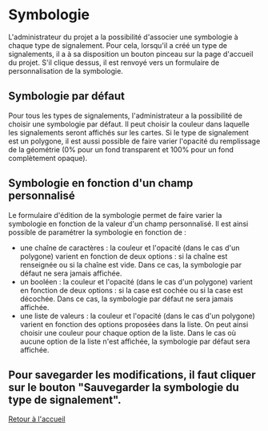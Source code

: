 # Symbologie

L'administrateur du projet a la possibilité d'associer une symbologie à chaque type de signalement. Pour cela, lorsqu'il a créé un type de signalements, il a à sa disposition un bouton pinceau sur la page d'accueil du projet. S'il clique dessus, il est renvoyé vers un formulaire de personnalisation de la symbologie.

## Symbologie par défaut

Pour tous les types de signalements, l'administrateur a la possibilité de choisir une symbologie par défaut. Il peut choisir la couleur dans laquelle les signalements seront affichés sur les cartes. Si le type de signalement est un polygone, il est aussi possible de faire varier l'opacité du remplissage de la géométrie (0% pour un fond transparent et 100% pour un fond complètement opaque).

## Symbologie en fonction d'un champ personnalisé

Le formulaire d'édition de la symbologie permet de faire varier la symbologie en fonction de la valeur d'un champ personnalisé. Il est ainsi possible de paramétrer la symbologie en fonction de :

- une chaîne de caractères : la couleur et l'opacité (dans le cas d'un polygone) varient en fonction de deux options : si la chaîne est renseignée ou si la chaîne est vide. Dans ce cas, la symbologie par défaut ne sera jamais affichée.
- un booléen : la couleur et l'opacité (dans le cas d'un polygone) varient en fonction de deux options : si la case est cochée ou si la case est décochée. Dans ce cas, la symbologie par défaut ne sera jamais affichée.
- une liste de valeurs : la couleur et l'opacité (dans le cas d'un polygone) varient en fonction des options proposées dans la liste. On peut ainsi choisir une couleur pour chaque option de la liste. Dans le cas où aucune option de la liste n'est affichée, la symbologie par défaut sera affichée.

Pour savegarder les modifications, il faut cliquer sur le bouton "Sauvegarder la symbologie du type de signalement".
---

[Retour à l'accueil](<index.md>)
